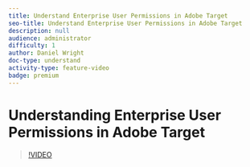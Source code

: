 ```yaml
---
title: Understand Enterprise User Permissions in Adobe Target
seo-title: Understand Enterprise User Permissions in Adobe Target
description: null
audience: administrator
difficulty: 1
author: Daniel Wright
doc-type: understand
activity-type: feature-video
badge: premium
---
```


# Understanding Enterprise User Permissions in Adobe Target

>[!VIDEO](https://video.tv.adobe.com/v/19042/?quality=12)